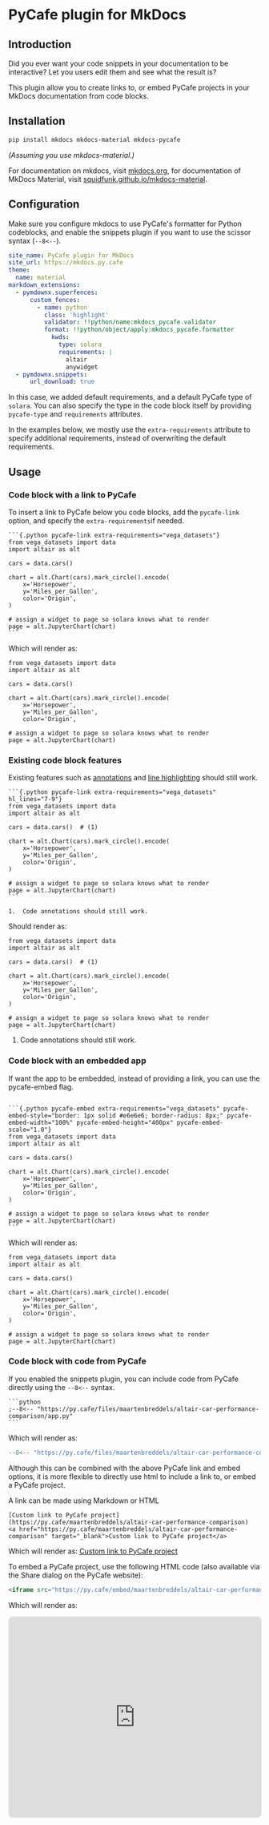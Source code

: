 # PyCafe plugin for MkDocs

## Introduction

Did you ever want your code snippets in your documentation to be interactive? Let you users edit them and see what the result is?

This plugin allow you to create links to, or embed PyCafe projects in your MkDocs documentation from code blocks.

## Installation

```bash
pip install mkdocs mkdocs-material mkdocs-pycafe
```

*(Assuming you use mkdocs-material.)*

For documentation on mkdocs, visit [mkdocs.org](https://www.mkdocs.org), for documentation of MkDocs Material, visit [squidfunk.github.io/mkdocs-material](https://squidfunk.github.io/mkdocs-material).

## Configuration

Make sure you configure mkdocs to use PyCafe's formatter for Python codeblocks, and enable the snippets plugin if you want to use the scissor syntax (`--8<--`).

```yaml
site_name: PyCafe plugin for MkDocs
site_url: https://mkdocs.py.cafe
theme:
  name: material
markdown_extensions:
  - pymdownx.superfences:
      custom_fences:
        - name: python
          class: 'highlight'
          validator: !!python/name:mkdocs_pycafe.validator
          format: !!python/object/apply:mkdocs_pycafe.formatter
            kwds:
              type: solara
              requirements: |
                altair
                anywidget
  - pymdownx.snippets:
      url_download: true
```

In this case, we added default requirements, and a default PyCafe type of `solara`. You can also specify the type in the code block itself by providing `pycafe-type` and `requirements` attributes.

In the examples below, we mostly use the `extra-requirements` attribute to specify additional requirements, instead of overwriting the default requirements.


## Usage

### Code block with a link to PyCafe

To insert a link to PyCafe below you code blocks, add the `pycafe-link` option, and specify the `extra-requirements`if needed.

````
```{.python pycafe-link extra-requirements="vega_datasets"}
from vega_datasets import data
import altair as alt

cars = data.cars()

chart = alt.Chart(cars).mark_circle().encode(
    x='Horsepower',
    y='Miles_per_Gallon',
    color='Origin',
)

# assign a widget to page so solara knows what to render
page = alt.JupyterChart(chart)
```
````

Which will render as:

```{.python pycafe-link extra-requirements="vega_datasets"}
from vega_datasets import data
import altair as alt

cars = data.cars()

chart = alt.Chart(cars).mark_circle().encode(
    x='Horsepower',
    y='Miles_per_Gallon',
    color='Origin',

# assign a widget to page so solara knows what to render
page = alt.JupyterChart(chart)
```

### Existing code block features

Existing features such as [annotations](https://squidfunk.github.io/mkdocs-material/reference/annotations/) and [line highlighting](https://squidfunk.github.io/mkdocs-material/reference/code-blocks/#highlighting-specific-lines) should still work.

````
```{.python pycafe-link extra-requirements="vega_datasets" hl_lines="7-9"}
from vega_datasets import data
import altair as alt

cars = data.cars()  # (1)

chart = alt.Chart(cars).mark_circle().encode(
    x='Horsepower',
    y='Miles_per_Gallon',
    color='Origin',
)

# assign a widget to page so solara knows what to render
page = alt.JupyterChart(chart)
```

1.  Code annotations should still work.

````

Should render as:

```{.python pycafe-link  hl_lines="7-9" extra-requirements="vega_datasets"}
from vega_datasets import data
import altair as alt

cars = data.cars()  # (1)

chart = alt.Chart(cars).mark_circle().encode(
    x='Horsepower',
    y='Miles_per_Gallon',
    color='Origin',
)

# assign a widget to page so solara knows what to render
page = alt.JupyterChart(chart)
```

1.  Code annotations should still work.

### Code block with an embedded app

If want the app to be embedded, instead of providing a link, you can use the pycafe-embed flag.

````

```{.python pycafe-embed extra-requirements="vega_datasets" pycafe-embed-style="border: 1px solid #e6e6e6; border-radius: 8px;" pycafe-embed-width="100%" pycafe-embed-height="400px" pycafe-embed-scale="1.0"}
from vega_datasets import data
import altair as alt

cars = data.cars()

chart = alt.Chart(cars).mark_circle().encode(
    x='Horsepower',
    y='Miles_per_Gallon',
    color='Origin',
)

# assign a widget to page so solara knows what to render
page = alt.JupyterChart(chart)
```
````

Which will render as:

```{.python pycafe-embed extra-requirements="vega_datasets" pycafe-embed-style="border: 1px solid #e6e6e6; border-radius: 8px;" pycafe-embed-width="100%" pycafe-embed-height="400px" pycafe-embed-scale="1.0"}
from vega_datasets import data
import altair as alt

cars = data.cars()

chart = alt.Chart(cars).mark_circle().encode(
    x='Horsepower',
    y='Miles_per_Gallon',
    color='Origin',
)

# assign a widget to page so solara knows what to render
page = alt.JupyterChart(chart)
```


### Code block with code from PyCafe

If you enabled the snippets plugin, you can include code from PyCafe directly using the `--8<--` syntax.

````
```python
;--8<-- "https://py.cafe/files/maartenbreddels/altair-car-performance-comparison/app.py"
```
````

Which will render as:

```python
--8<-- "https://py.cafe/files/maartenbreddels/altair-car-performance-comparison/app.py"
```

Although this can be combined with the above PyCafe link and embed options, it is more flexible to directly use
html to include a link to, or embed a PyCafe project.

A link can be made using Markdown or HTML
```
[Custom link to PyCafe project](https://py.cafe/maartenbreddels/altair-car-performance-comparison)
<a href="https://py.cafe/maartenbreddels/altair-car-performance-comparison" target="_blank">Custom link to PyCafe project</a>
```

Which will render as: <a href="https://py.cafe/maartenbreddels/altair-car-performance-comparison" target="_blank">Custom link to PyCafe project</a>

To embed a PyCafe project, use the following HTML code (also available via the Share dialog on the PyCafe website):
```html
<iframe src="https://py.cafe/embed/maartenbreddels/altair-car-performance-comparison?theme=light&linkToApp=false" width="100%" height="400px" style="border: 1px solid #e6e6e6; border-radius: 8px;"></iframe>
```
Which will render as:


<iframe src="https://py.cafe/embed/maartenbreddels/altair-car-performance-comparison?theme=light&linkToApp=false" width="100%" height="400px" style="border: 1px solid #e6e6e6; border-radius: 8px;"></iframe>
